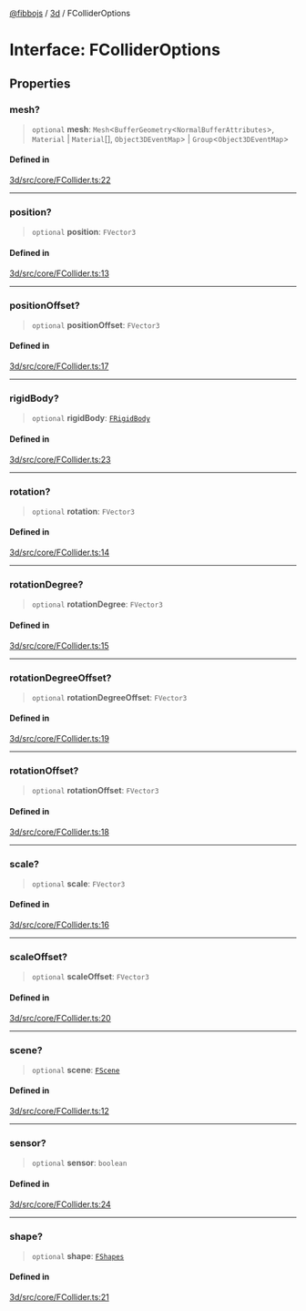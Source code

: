 [@fibbojs](/api/index) / [3d](/api/3d) / FColliderOptions

# Interface: FColliderOptions

## Properties

### mesh?

> `optional` **mesh**: `Mesh`\<`BufferGeometry`\<`NormalBufferAttributes`\>, `Material` \| `Material`[], `Object3DEventMap`\> \| `Group`\<`Object3DEventMap`\>

#### Defined in

[3d/src/core/FCollider.ts:22](https://github.com/fibbojs/fibbo/blob/75419f67767d6eabd45ee5e8c5b1df60af1ac8f3/packages/3d/src/core/FCollider.ts#L22)

***

### position?

> `optional` **position**: `FVector3`

#### Defined in

[3d/src/core/FCollider.ts:13](https://github.com/fibbojs/fibbo/blob/75419f67767d6eabd45ee5e8c5b1df60af1ac8f3/packages/3d/src/core/FCollider.ts#L13)

***

### positionOffset?

> `optional` **positionOffset**: `FVector3`

#### Defined in

[3d/src/core/FCollider.ts:17](https://github.com/fibbojs/fibbo/blob/75419f67767d6eabd45ee5e8c5b1df60af1ac8f3/packages/3d/src/core/FCollider.ts#L17)

***

### rigidBody?

> `optional` **rigidBody**: [`FRigidBody`](../classes/FRigidBody.md)

#### Defined in

[3d/src/core/FCollider.ts:23](https://github.com/fibbojs/fibbo/blob/75419f67767d6eabd45ee5e8c5b1df60af1ac8f3/packages/3d/src/core/FCollider.ts#L23)

***

### rotation?

> `optional` **rotation**: `FVector3`

#### Defined in

[3d/src/core/FCollider.ts:14](https://github.com/fibbojs/fibbo/blob/75419f67767d6eabd45ee5e8c5b1df60af1ac8f3/packages/3d/src/core/FCollider.ts#L14)

***

### rotationDegree?

> `optional` **rotationDegree**: `FVector3`

#### Defined in

[3d/src/core/FCollider.ts:15](https://github.com/fibbojs/fibbo/blob/75419f67767d6eabd45ee5e8c5b1df60af1ac8f3/packages/3d/src/core/FCollider.ts#L15)

***

### rotationDegreeOffset?

> `optional` **rotationDegreeOffset**: `FVector3`

#### Defined in

[3d/src/core/FCollider.ts:19](https://github.com/fibbojs/fibbo/blob/75419f67767d6eabd45ee5e8c5b1df60af1ac8f3/packages/3d/src/core/FCollider.ts#L19)

***

### rotationOffset?

> `optional` **rotationOffset**: `FVector3`

#### Defined in

[3d/src/core/FCollider.ts:18](https://github.com/fibbojs/fibbo/blob/75419f67767d6eabd45ee5e8c5b1df60af1ac8f3/packages/3d/src/core/FCollider.ts#L18)

***

### scale?

> `optional` **scale**: `FVector3`

#### Defined in

[3d/src/core/FCollider.ts:16](https://github.com/fibbojs/fibbo/blob/75419f67767d6eabd45ee5e8c5b1df60af1ac8f3/packages/3d/src/core/FCollider.ts#L16)

***

### scaleOffset?

> `optional` **scaleOffset**: `FVector3`

#### Defined in

[3d/src/core/FCollider.ts:20](https://github.com/fibbojs/fibbo/blob/75419f67767d6eabd45ee5e8c5b1df60af1ac8f3/packages/3d/src/core/FCollider.ts#L20)

***

### scene?

> `optional` **scene**: [`FScene`](../classes/FScene.md)

#### Defined in

[3d/src/core/FCollider.ts:12](https://github.com/fibbojs/fibbo/blob/75419f67767d6eabd45ee5e8c5b1df60af1ac8f3/packages/3d/src/core/FCollider.ts#L12)

***

### sensor?

> `optional` **sensor**: `boolean`

#### Defined in

[3d/src/core/FCollider.ts:24](https://github.com/fibbojs/fibbo/blob/75419f67767d6eabd45ee5e8c5b1df60af1ac8f3/packages/3d/src/core/FCollider.ts#L24)

***

### shape?

> `optional` **shape**: [`FShapes`](../enumerations/FShapes.md)

#### Defined in

[3d/src/core/FCollider.ts:21](https://github.com/fibbojs/fibbo/blob/75419f67767d6eabd45ee5e8c5b1df60af1ac8f3/packages/3d/src/core/FCollider.ts#L21)
